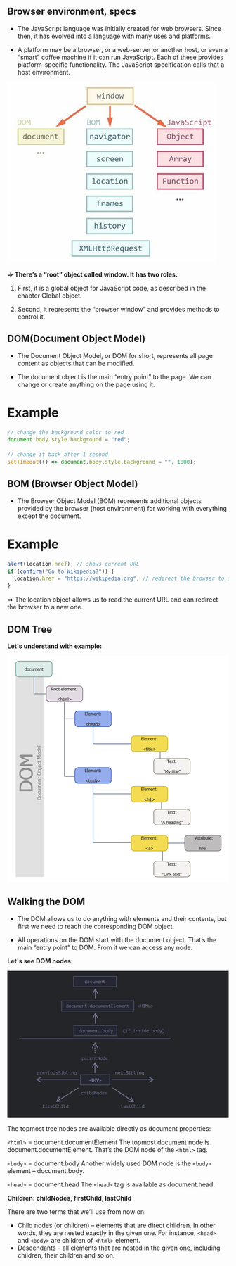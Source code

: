 ## Browser environment, specs

- The JavaScript language was initially created for web browsers. Since then, it has evolved into a language with many uses and platforms.

- A platform may be a browser, or a web-server or another host, or even a “smart” coffee machine if it can run JavaScript. Each of these provides platform-specific functionality. The JavaScript specification calls that a host environment.

![dom](./dom.jfif)

**=> There’s a “root” object called window. It has two roles:**

1) First, it is a global object for JavaScript code, as described in the chapter Global object.

2) Second, it represents the “browser window” and provides methods to control it.


## DOM(Document Object Model)

- The Document Object Model, or DOM for short, represents all page content as objects that can be modified.

- The document object is the main “entry point” to the page. We can change or create anything on the page using it.

<h1>Example </h1>

```javascript
// change the background color to red
document.body.style.background = "red";

// change it back after 1 second
setTimeout(() => document.body.style.background = "", 1000);
```

## BOM (Browser Object Model)

- The Browser Object Model (BOM) represents additional objects provided by the browser (host environment) for working with everything except the document.

<h1>Example</h1>

```javascript
alert(location.href); // shows current URL
if (confirm("Go to Wikipedia?")) {
  location.href = "https://wikipedia.org"; // redirect the browser to another URL
}
```

=> The location object allows us to read the current URL and can redirect the browser to a new one.

## DOM Tree

**Let's understand with example:**

![domtree](./domtree.png)

## Walking the DOM

- The DOM allows us to do anything with elements and their contents, but first we need to reach the corresponding DOM object.

- All operations on the DOM start with the document object. That’s the main “entry point” to DOM. From it we can access any node.

**Let's see DOM nodes:**

![dom-nodes](./dom%20nodes.jpg)

The topmost tree nodes are available directly as document properties:

``<html>`` = document.documentElement
The topmost document node is document.documentElement. That’s the DOM node of the ``<html>`` tag.

``<body>`` = document.body
Another widely used DOM node is the ``<body>`` element – document.body.

``<head>`` = document.head
The ``<head>`` tag is available as document.head.

**Children: childNodes, firstChild, lastChild**

There are two terms that we’ll use from now on:

- Child nodes (or children) – elements that are direct children. In other words, they are nested exactly in the given one. For instance, `<head>` and `<body>` are children of `<html>` element.
- Descendants – all elements that are nested in the given one, including children, their children and so on.